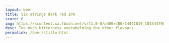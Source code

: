 ```yaml
---
layout: beer
title: Six strings dark red IPA
score: 6
img: https://scontent.xx.fbcdn.net/v/t1.0-0/p480x480/14441019_10154470803253745_5501701895500526145_n.jpg?oh=869466e2ddcace3d1368f63efecdc8b5&oe=588129EE
desc: Too much bitterness overwhelming the other flavours
permalink: /beer/:title.html
---
```

